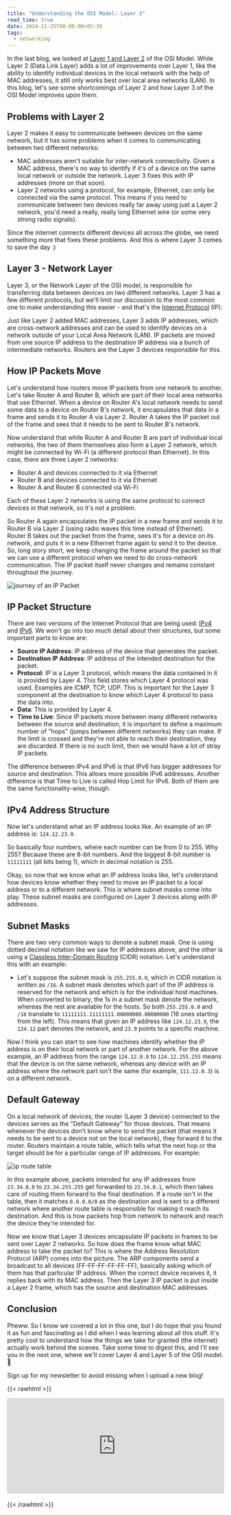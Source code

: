 ```yaml
---
title: "Understanding the OSI Model: Layer 3"
read_time: true
date: 2024-11-25T00:00:00+05:30
tags:
  - networking
---
```


In the last blog, we looked at [Layer 1 and Layer 2](https://arshsharma.com/posts/2024-11-11-osi-layers-one-two/) of the OSI Model. While Layer 2 (Data Link Layer) adds a lot of improvements over Layer 1, like the ability to identify individual devices in the local network with the help of MAC addresses, it still only works best over local area networks (LAN). In this blog, let's see some shortcomings of Layer 2 and how Layer 3 of the OSI Model improves upon them.

## Problems with Layer 2

Layer 2 makes it easy to communicate between devices on the same network, but it has some problems when it comes to communicating between two different networks:

- MAC addresses aren't suitable for inter-network connectivity. Given a MAC address, there's no way to identify if it's of a device on the same local network or outside the network. Layer 3 fixes this with IP addresses (more on that soon).
- Layer 2 networks using a protocol, for example, Ethernet, can only be connected via the same protocol. This means if you need to communicate between two devices really far away using just a Layer 2 network, you'd need a really, really long Ethernet wire (or some very strong radio signals).

Since the internet connects different devices all across the globe, we need something more that fixes these problems. And this is where Layer 3 comes to save the day :)

## Layer 3 - Network Layer

Layer 3, or the Network Layer of the OSI model, is responsible for transferring data between devices on two different networks. Layer 3 has a few different protocols, but we'll limit our discussion to the most common one to make understanding this easier - and that's the [Internet Protocol](https://www.cloudflare.com/learning/network-layer/internet-protocol/) (IP).

Just like Layer 2 added MAC addresses, Layer 3 adds IP addresses, which are cross-network addresses and can be used to identify devices on a network outside of your Local Area Network (LAN). IP packets are moved from one source IP address to the destination IP address via a bunch of intermediate networks. Routers are the Layer 3 devices responsible for this.

## How IP Packets Move

Let's understand how routers move IP packets from one network to another. Let's take Router A and Router B, which are part of their local area networks that use Ethernet. When a device on Router A's local network needs to send some data to a device on Router B's network, it encapsulates that data in a frame and sends it to Router A via Layer 2. Router A takes the IP packet out of the frame and sees that it needs to be sent to Router B's network.

Now understand that while Router A and Router B are part of individual local networks, the two of them themselves also form a Layer 2 network, which might be connected by Wi-Fi (a different protocol than Ethernet). In this case, there are three Layer 2 networks:

- Router A and devices connected to it via Ethernet
- Router B and devices connected to it via Ethernet
- Router A and Router B connected via Wi-Fi

Each of these Layer 2 networks is using the same protocol to connect devices in that network, so it's not a problem.

So Router A again encapsulates the IP packet in a new frame and sends it to Router B via Layer 2 (using radio waves this time instead of Ethernet). Router B takes out the packet from the frame, sees it's for a device on its network, and puts it in a new Ethernet frame again to send it to the device. So, long story short, we keep changing the frame around the packet so that we can use a different protocol when we need to do cross-network communication. The IP packet itself never changes and remains constant throughout the journey.

![journey of an IP Packet](packet-journey.png)

## IP Packet Structure

There are two versions of the Internet Protocol that are being used: [IPv4](https://www.uptrends.com/what-is/ipv4) and [IPv6](https://www.cisco.com/c/en/us/solutions/ipv6/overview.html). We won't go into too much detail about their structures, but some important parts to know are:

- **Source IP Address**: IP address of the device that generates the packet.
- **Destination IP Address**: IP address of the intended destination for the packet.
- **Protocol**: IP is a Layer 3 protocol, which means the data contained in it is provided by Layer 4. This field stores which Layer 4 protocol was used. Examples are ICMP, TCP, UDP. This is important for the Layer 3 component at the destination to know which Layer 4 protocol to pass the data into.
- **Data**: This is provided by Layer 4.
- **Time to Live**: Since IP packets move between many different networks between the source and destination, it is important to define a maximum number of "hops" (jumps between different networks) they can make. If the limit is crossed and they're not able to reach their destination, they are discarded. If there is no such limit, then we would have a lot of stray IP packets.

The difference between IPv4 and IPv6 is that IPv6 has bigger addresses for source and destination. This allows more possible IPv6 addresses. Another difference is that Time to Live is called Hop Limit for IPv6. Both of them are the same functionality-wise, though.

## IPv4 Address Structure

Now let's understand what an IP address looks like. An example of an IP address is: `124.12.23.9`.

So basically four numbers, where each number can be from 0 to 255. Why 255? Because these are 8-bit numbers. And the biggest 8-bit number is `11111111` (all bits being 1), which in decimal notation is 255.

Okay, so now that we know what an IP address looks like, let's understand how devices know whether they need to move an IP packet to a local address or to a different network. This is where subnet masks come into play. These subnet masks are configured on Layer 3 devices along with IP addresses.

## Subnet Masks

There are two very common ways to denote a subnet mask. One is using dotted decimal notation like we saw for IP addresses above, and the other is using a [Classless Inter-Domain Routing](https://aws.amazon.com/what-is/cidr/) (CIDR) notation. Let's understand this with an example:

- Let's suppose the subnet mask is `255.255.0.0`, which in CIDR notation is written as `/16`. A subnet mask denotes which part of the IP address is reserved for the network and which is for the individual host machines. When converted to binary, the 1s in a subnet mask denote the network, whereas the rest are available for the hosts. So both `255.255.0.0` and `/16` translate to `11111111.11111111.00000000.00000000` (16 ones starting from the left). This means that given an IP address like `124.12.23.9`, the `124.12` part denotes the network, and `23.9` points to a specific machine.

Now I think you can start to see how machines identify whether the IP address is on their local network or part of another network. For the above example, an IP address from the range `124.12.0.0` to `124.12.255.255` means that the device is on the same network, whereas any device with an IP address where the network part isn't the same (for example, `111.12.0.3`) is on a different network.

## Default Gateway

On a local network of devices, the router (Layer 3 device) connected to the devices serves as the "Default Gateway" for those devices. That means whenever the devices don't know where to send the packet (that means it needs to be sent to a device not on the local network), they forward it to the router. Routers maintain a route table, which tells what the next hop or the target should be for a particular range of IP addresses. For example:

![ip route table](iptable.png)

In this example above, packets intended for any IP addresses from `23.34.0.0` to `23.34.255.255` get forwarded to `23.34.0.1`, which then takes care of routing them forward to the final destination. If a route isn't in the table, then it matches `0.0.0.0/0` as the destination and is sent to a different network where another route table is responsible for making it reach its destination. And this is how packets hop from network to network and reach the device they're intended for.

Now we know that Layer 3 devices encapsulate IP packets in frames to be sent over Layer 2 networks. So how does the frame know what MAC address to take the packet to? This is where the Address Resolution Protocol (ARP) comes into the picture. The ARP components send a broadcast to all devices (FF-FF-FF-FF-FF-FF), basically asking which of them has that particular IP address. When the correct device receives it, it replies back with its MAC address. Then the Layer 3 IP packet is put inside a Layer 2 frame, which has the source and destination MAC addresses.

## Conclusion

Pheww. So I know we covered a lot in this one, but I do hope that you found it as fun and fascinating as I did when I was learning about all this stuff. It's pretty cool to understand how the things we take for granted (the internet) actually work behind the scenes. Take some time to digest this, and I'll see you in the next one, where we'll cover Layer 4 and Layer 5 of the OSI model. 🙂

Sign up for my newsletter to avoid missing when I upload a new blog!

{{< rawhtml >}}
<iframe
scrolling="no"
style="width:100%!important;height:220px;border:1px #ccc solid !important"
src="https://buttondown.email/arsh?as_embed=true"
></iframe><br /><br />
{{< /rawhtml >}}